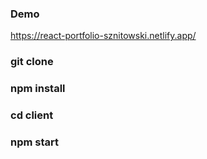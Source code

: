 ### Demo
https://react-portfolio-sznitowski.netlify.app/

### git clone
### npm install
### cd client
### npm start

